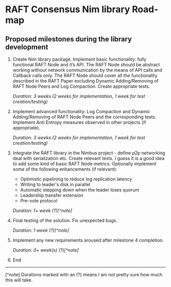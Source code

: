 # RAFT Consensus Nim library Road-map

## Proposed milestones during the library development

1. Create Nim library package. Implement basic functionality: fully functional RAFT Node and it’s API. The RAFT Node should be abstract working without network communication by the means of API calls and Callback calls only. The RAFT Node should cover all the functionality described in the RAFT Paper excluding Dynamic Adding/Removing of RAFT Node Peers and Log Compaction. Create appropriate tests.

    *Duration: 3 weeks (2 weeks for implementation, 1 week for test creation/testing)*

2. Implement advanced functionality: Log Compaction and Dynamic Adding/Removing of RAFT Node Peers and the corresponding tests. Implement Anti Entropy measures observed in other projects (if appropriate).
    
    *Duration: 3 weeks (2 weeks for implementation, 1 week for test creation/testing)*

3. Integrate the RAFT library in the Nimbus project - define p2p networking deal with serialization etc. Create relevant tests.  I guess it is a good idea to add some kind of basic RAFT Node metrics. Optionally implement some of the following enhancements (if relevant):
    - Optimistic pipelining to reduce log replication latency
    - Writing to leader's disk in parallel
    - Automatic stepping down when the leader loses quorum
    - Leadership transfer extension
    - Pre-vote protocol
    
    *Duration: 1+ week (?)[^note]*

4. Final testing of the solution. Fix unexpected bugs.
    
    *Duration: 1 week (?)[^note]*

5. Implement any new requirements aroused after milestone 4 completion.
    
    *Duration: 0+ week(s) (?)[^note]*

6. End

---
[^note] Durations marked with an (?) means I am not pretty sure how much this will take.
